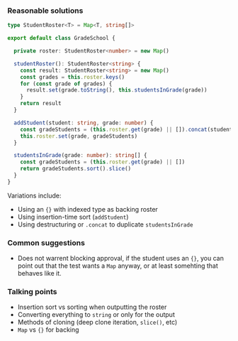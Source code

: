 ### Reasonable solutions
```typescript
type StudentRoster<T> = Map<T, string[]>

export default class GradeSchool {

  private roster: StudentRoster<number> = new Map()

  studentRoster(): StudentRoster<string> {
    const result: StudentRoster<string> = new Map()
    const grades = this.roster.keys()
    for (const grade of grades) {
      result.set(grade.toString(), this.studentsInGrade(grade))
    }
    return result
  }

  addStudent(student: string, grade: number) {
    const gradeStudents = (this.roster.get(grade) || []).concat(student)
    this.roster.set(grade, gradeStudents)
  }

  studentsInGrade(grade: number): string[] {
    const gradeStudents = (this.roster.get(grade) || [])
    return gradeStudents.sort().slice()
  }
}
```

Variations include:
- Using an `{}` with indexed type as backing roster
- Using insertion-time sort (`addStudent`)
- Using destructuring or `.concat` to duplicate `studentsInGrade`

### Common suggestions
- Does not warrent blocking approval, if the student uses an `{}`, you can point out that the test wants a `Map` anyway, or at least somehting that behaves like it.

### Talking points
- Insertion sort vs sorting when outputting the roster
- Converting everything to `string` or only for the output
- Methods of cloning (deep clone iteration, `slice()`, etc)
- `Map` vs `{}` for backing

